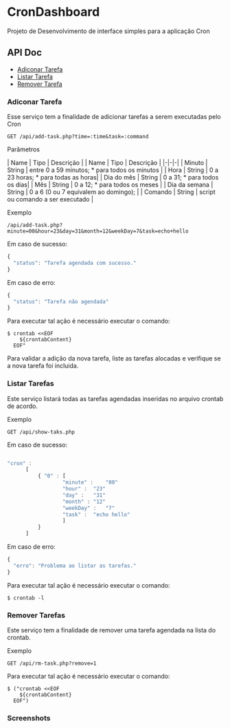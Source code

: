 # CronDashboard

Projeto de Desenvolvimento de interface simples para a aplicação Cron

## API Doc

- [Adiconar Tarefa](#adiconar-tarefa)
- [Listar Tarefa ](#listar-tarefa)
- [Remover Tarefa](#remover-tarefa)

### Adiconar Tarefa

Esse serviço tem a finalidade de adicionar tarefas a serem executadas pelo Cron

```
GET /api/add-task.php?time=:time&task=:command

```

Parâmetros

| Name | Tipo | Descrição |
| Name | Tipo | Descrição |
|-|-|-|
| Minuto | String | entre 0 a 59 minutos; * para todos os minutos |
| Hora | String | 0 a 23 horas; * para todas as horas|
| Dia do mês | String | 0 a 31; * para todos os dias|
| Mês | String |  0 a 12; * para todos os meses |
| Dia da semana | String | 0 a 6 (0 ou 7 equivalem ao domingo); |
| Comando | String | script ou comando a ser executado |

Exemplo

```
/api/add-task.php?minute=00&hour=23&day=31&month=12&weekDay=7&task=echo+hello
```

Em caso de sucesso:

```js
{
  "status": "Tarefa agendada com sucesso."
}
```

Em caso de erro:

```js
{
  "status": "Tarefa não agendada"
}
```

Para executar tal ação é necessário executar o comando:

```
$ crontab <<EOF
    ${crontabContent}
  EOF"
```

Para validar a adição da nova tarefa, liste as tarefas alocadas e verifique se a nova tarefa foi incluida.

### Listar Tarefas

Este serviço listará todas as tarefas agendadas inseridas no arquivo crontab de acordo.


Exemplo

```
GET /api/show-taks.php
```

Em caso de sucesso:

```js

"cron" :
      [
          { "0" : [
                  "minute" :	"00"
                  "hour" :	"23"
                  "day" :	"31"
                  "month" :	"12"
                  "weekDay" :	"7"
                  "task" :	"echo hello"
                  ]
          }
      ]
```

Em caso de erro:

```js
{
  "erro": "Problema ao listar as tarefas."
}
```

Para executar tal ação é necessário executar o comando:

```
$ crontab -l
```

### Remover Tarefas

Este serviço tem a finalidade de remover uma tarefa agendada na lista do crontab.

Exemplo

```
GET /api/rm-task.php?remove=1
```

Para executar tal ação é necessário executar o comando:

```
$ ("crontab <<EOF
    ${crontabContent}
  EOF")
```
### Screenshots
